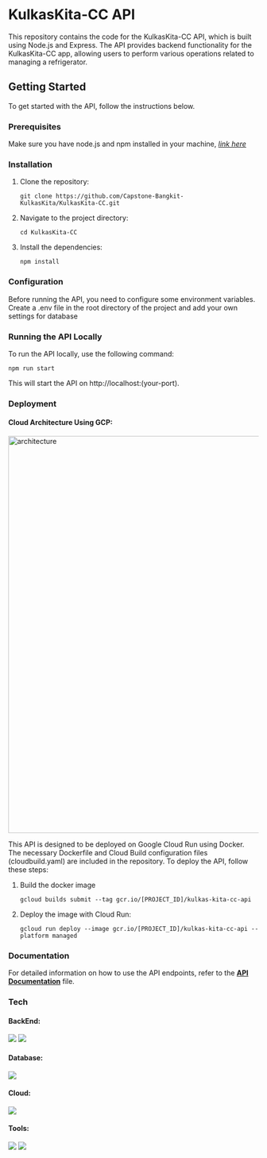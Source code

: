 # KulkasKita-CC API

This repository contains the code for the KulkasKita-CC API, which is built using Node.js and Express. The API provides backend functionality for the KulkasKita-CC app, allowing users to perform various operations related to managing a refrigerator.

## Getting Started

To get started with the API, follow the instructions below.

### Prerequisites

Make sure you have node.js and npm installed in your machine, <a href="https://nodejs.org/en/blog/release">*link here*</a>

### Installation

1. Clone the repository:

   ```shell
   git clone https://github.com/Capstone-Bangkit-KulkasKita/KulkasKita-CC.git
2. Navigate to the project directory:

    ```shell
    cd KulkasKita-CC
3. Install the dependencies:

    ```shell
    npm install

### Configuration

Before running the API, you need to configure some environment variables. Create a .env file in the root directory of the project and add your own settings for database

### Running the API Locally

To run the API locally, use the following command:
 
    npm run start
    
This will start the API on http://localhost:(your-port).

### Deployment

<h4>Cloud Architecture Using GCP:</h4>
<img src="https://github.com/Capstone-Bangkit-KulkasKita/KulkasKita-Documentation/blob/main/Cloud%20Architecture.jpg" alt="architecture" width="800" height="auto" />

This API is designed to be deployed on Google Cloud Run using Docker. The necessary Dockerfile and Cloud Build configuration files (cloudbuild.yaml) are included in the repository. To deploy the API, follow these steps:
1. Build the docker image

      ```shell
      gcloud builds submit --tag gcr.io/[PROJECT_ID]/kulkas-kita-cc-api
2. Deploy the image with Cloud Run:

    ```shell
    gcloud run deploy --image gcr.io/[PROJECT_ID]/kulkas-kita-cc-api --platform managed
### Documentation
For detailed information on how to use the API endpoints, refer to the <a href="https://documenter.getpostman.com/view/27775731/2s93sdXrf5">**API Documentation**</a> file.

### Tech
  <h4>BackEnd:</h4>
  <img src="https://img.shields.io/badge/node.js-6DA55F?style=for-the-badge&logo=node.js&logoColor=white" />
  <img src="https://img.shields.io/badge/Express.js-000000?style=for-the-badge&logo=express&logoColor=white" />
  
  <h4>Database:</h4>
  <img src="https://img.shields.io/badge/postgres-%23316192.svg?style=for-the-badge&logo=postgresql&logoColor=white" />

<h4>Cloud:</h4>
  <img src="https://img.shields.io/badge/Google_Cloud-4285F4?style=for-the-badge&logo=google-cloud&logoColor=white" />
  
<h4>Tools:</h4>
   <img src="https://img.shields.io/badge/Visual%20Studio%20Code-0078d7.svg?style=for-the-badge&logo=visual-studio-code&logoColor=white" />
  <img src="https://img.shields.io/badge/Postman-FF6C37?style=for-the-badge&logo=postman&logoColor=white" />
  
